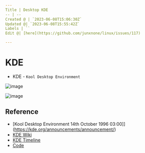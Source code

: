 ```yaml
---
Title | Desktop KDE
-- | --
Created @ | `2023-06-08T15:06:30Z`
Updated @| `2023-06-08T15:55:42Z`
Labels | ``
Edit @| [here](https://github.com/junxnone/linux/issues/117)

---
```

# KDE

- KDE - `Kool Desktop Environment`

![image](https://github.com/junxnone/linux/assets/2216970/5dd59587-391f-4cc3-aecd-c864415dafdd)


![image](https://github.com/junxnone/linux/assets/2216970/3f265652-cce8-4cd0-8af7-07d3c5500a91)


## Reference
- [Kool Desktop Environment 14th October 1996 03:00]](https://kde.org/announcements/announcement/)
- [KDE Wiki](https://userbase.kde.org/Welcome_to_KDE_UserBase)
- [KDE Timeline](https://timeline.kde.org/zh-cn/)
- [Code](https://invent.kde.org/explore/groups?sort=name_asc)
